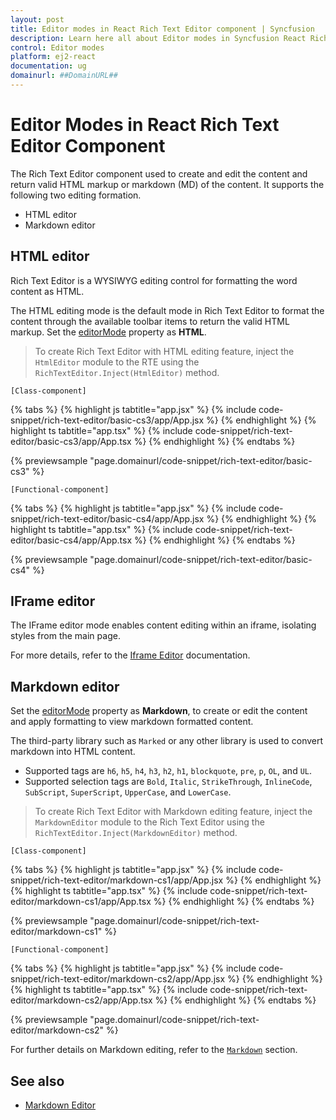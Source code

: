 ```yaml
---
layout: post
title: Editor modes in React Rich Text Editor component | Syncfusion
description: Learn here all about Editor modes in Syncfusion React Rich text editor component of Syncfusion Essential JS 2 and more.
control: Editor modes 
platform: ej2-react
documentation: ug
domainurl: ##DomainURL##
---
```


# Editor Modes in React Rich Text Editor Component

The Rich Text Editor component used to create and edit the content and return valid HTML markup or markdown (MD) of the content. It supports the following two editing formation.

* HTML editor
* Markdown editor

## HTML editor

Rich Text Editor is a WYSIWYG editing control for formatting the word content as HTML.

The HTML editing mode is the default mode in Rich Text Editor to format the content through the available toolbar items to return the valid HTML markup. Set the [editorMode](https://ej2.syncfusion.com/react/documentation/api/rich-text-editor/#editormode) property as **HTML**.

> To create Rich Text Editor with HTML editing feature, inject the `HtmlEditor` module to the RTE using the `RichTextEditor.Inject(HtmlEditor)` method.

`[Class-component]`

{% tabs %}
{% highlight js tabtitle="app.jsx" %}
{% include code-snippet/rich-text-editor/basic-cs3/app/App.jsx %}
{% endhighlight %}
{% highlight ts tabtitle="app.tsx" %}
{% include code-snippet/rich-text-editor/basic-cs3/app/App.tsx %}
{% endhighlight %}
{% endtabs %}

{% previewsample "page.domainurl/code-snippet/rich-text-editor/basic-cs3" %}

`[Functional-component]`

{% tabs %}
{% highlight js tabtitle="app.jsx" %}
{% include code-snippet/rich-text-editor/basic-cs4/app/App.jsx %}
{% endhighlight %}
{% highlight ts tabtitle="app.tsx" %}
{% include code-snippet/rich-text-editor/basic-cs4/app/App.tsx %}
{% endhighlight %}
{% endtabs %}

{% previewsample "page.domainurl/code-snippet/rich-text-editor/basic-cs4" %}

## IFrame editor

The IFrame editor mode enables content editing within an iframe, isolating styles from the main page.

For more details, refer to the [Iframe Editor](https://ej2.syncfusion.com/react/documentation/rich-text-editor/iframe) documentation.

## Markdown editor

Set the [editorMode](https://ej2.syncfusion.com/react/documentation/api/rich-text-editor/#editormode) property as **Markdown**, to create or edit the content and apply formatting to view markdown formatted content.

The third-party library such as `Marked` or any other library is used to convert markdown into HTML content.

* Supported tags are `h6`, `h5`, `h4`, `h3`, `h2`, `h1`, `blockquote`, `pre`, `p`, `OL`, and `UL`.
* Supported selection tags are `Bold`, `Italic`, `StrikeThrough`, `InlineCode`, `SubScript`, `SuperScript`, `UpperCase`, and `LowerCase`.

> To create Rich Text Editor with Markdown editing feature, inject the `MarkdownEditor` module to the Rich Text Editor using the `RichTextEditor.Inject(MarkdownEditor)` method.

`[Class-component]`

{% tabs %}
{% highlight js tabtitle="app.jsx" %}
{% include code-snippet/rich-text-editor/markdown-cs1/app/App.jsx %}
{% endhighlight %}
{% highlight ts tabtitle="app.tsx" %}
{% include code-snippet/rich-text-editor/markdown-cs1/app/App.tsx %}
{% endhighlight %}
{% endtabs %}

{% previewsample "page.domainurl/code-snippet/rich-text-editor/markdown-cs1" %}

`[Functional-component]`

{% tabs %}
{% highlight js tabtitle="app.jsx" %}
{% include code-snippet/rich-text-editor/markdown-cs2/app/App.jsx %}
{% endhighlight %}
{% highlight ts tabtitle="app.tsx" %}
{% include code-snippet/rich-text-editor/markdown-cs2/app/App.tsx %}
{% endhighlight %}
{% endtabs %}

{% previewsample "page.domainurl/code-snippet/rich-text-editor/markdown-cs2" %}

For further details on Markdown editing, refer to the [`Markdown`](../../markdown-editor/getting-started) section.

## See also

* [Markdown Editor](https://ej2.syncfusion.com/react/documentation/markdown-editor/getting-started)
